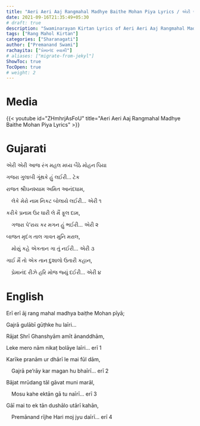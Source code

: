 ```yaml
---
title: "Aeri Aeri Aaj Rangmahal Madhye Baithe Mohan Piya Lyrics / એરી એરી આજ રંગ મહલ મધ્ય બૈઠે મોહન પિયા"
date: 2021-09-16T21:35:49+05:30
# draft: true
description: "Swaminarayan Kirtan Lyrics of Aeri Aeri Aaj Rangmahal Madhye Baithe Mohan Piya, of lord Swaminarayan"
tags: ["Rang Mahol Kirtan"]
categories: ["Sharanagati"]
author: ["Premanand Swami"]
rachayita: ["પ્રેમાનંદ સ્વામી"] 
# aliases: ["migrate-from-jekyl"]
ShowToc: true
TocOpen: true
# weight: 2
---
```


# Media
{{< youtube id="ZHmhrjAsFoU" title="Aeri Aeri Aaj Rangmahal Madhye Baithe Mohan Piya Lyrics" >}}


# Gujarati
એરી એરી આજ રંગ મહલ મધ્ય બૈઠે મોહન પિયા

ગજરા ગુલાબી ગૂંથકે હું લઈરી... ટેક

રાજત શ્રીઘનશ્યામ અમિત આનંદધામ,

 લેકે મેરો નામ નિકટ બોલાયે લઈરી... એરી ૧

કરીકે પ્રનામ ઉર ધારી લે મૈં ફૂલ દામ,

 ગજરા પે’રાય કર મગન હું ભઈરી... એરી ૨

બાજત મૃદંગ તાલ ગાવત મુનિ મરાલ,

 મોસું કહે એકતાન ગા તું નઈરી... એરી ૩

ગાઈ મૈં તો એક તાન દુશાલો ઉતારી કહાન,

 પ્રેમાનંદ રીઝે હરિ મોજ જ્યું દઈરી... એરી ૪

# English
Erī erī āj rang mahal madhya baiṭhe Mohan pīyā;

  Gajrā gulābī gūṭhke hu laīri...

Rājat Shrī Ghanshyām amīt ānanddhām,

  Leke mero nām nikaṭ bolāye laīri... erī 1

Karīke pranām ur dhārī le mai fūl dām,

 Gajrā pe’rāy kar magan hu bhaīrī... erī 2

Bājat mrūdang tāl gāvat muni marāl,

 Mosu kahe ektān gā tu naīrī... erī 3

Gāī mai to ek tān dushālo utārī kahān,

 Premānand rījhe Hari moj jyu daīrī... erī 4
